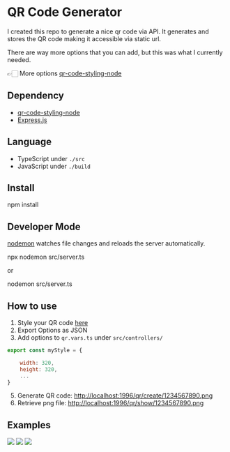 **QR Code Generator**
=====================

I created this repo to generate a nice qr code via API. It generates and stores the QR code making it accessible via static url.

There are way more options that you can add, but this was what I currently needed.

👉🏻 More options  [qr-code-styling-node](https://www.npmjs.com/package/qr-code-styling-node?activeTab=versions)

  

**Dependency**
--------------

  

*   [qr-code-styling-node](https://www.npmjs.com/package/qr-code-styling-node?activeTab=versions)
*   [Express.js](http://expressjs.com/)

  

Language
--------

  

*   TypeScript under `./src`
*   JavaScript under `./build`

  

**Install**
-----------

  

npm install

  

**Developer Mode**
------------------

  

[nodemon](https://nodemon.io/) watches file changes and reloads the server automatically.

  

npx nodemon src/server.ts

or

nodemon src/server.ts

  

**How to use**
--------------

  

1.  Style your QR code [here](https://qr-code-styling.com/)
2.  Export Options as JSON
3.  Add options to `qr.vars.ts` under `src/controllers/`

```javascript
export const myStyle = {

	width: 320,
    height: 320,
    ...
}
```

5.  Generate QR code: [http://localhost:1996/qr/create/1234567890.png](http://localhost:1996/qr/create/1234567890.png)
6.  Retrieve png file: [http://localhost:1996/qr/show/1234567890.png](http://localhost:1996/qr/show/1234567890.png)

  

**Examples**
------------


![](https://raw.githubusercontent.com/kozakdenys/qr-code-styling/master/src/assets/facebook_example_new.png)
![](https://raw.githubusercontent.com/kozakdenys/qr-code-styling/master/src/assets/qr_code_example.png)
![](https://raw.githubusercontent.com/kozakdenys/qr-code-styling/master/src/assets/telegram_example_new.png)

